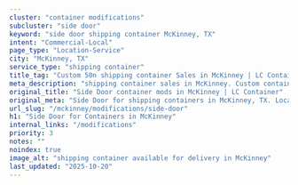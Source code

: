 ```yaml
---
cluster: "container modifications"
subcluster: "side door"
keyword: "side door shipping container McKinney, TX"
intent: "Commercial-Local"
page_type: "Location-Service"
city: "McKinney, TX"
service_type: "shipping container"
title_tag: "Custom 50n shipping container Sales in McKinney | LC Container"
meta_description: "shipping container sales in McKinney. Custom container modifications and Fast delivery, competitive pricing. Serving modifications area. Quote ID: CLM. Call (214) 524-4168 for your free quote today."
original_title: "Side Door container mods in McKinney | LC Container"
original_meta: "Side Door for shipping containers in McKinney, TX. Local fabrication & pro install. LC Container — Since 2003. Get a quote."
url_slug: "/mckinney/modifications/side-door"
h1: "Side Door for Containers in McKinney"
internal_links: "/modifications"
priority: 3
notes: ""
noindex: true
image_alt: "shipping container available for delivery in McKinney"
last_updated: "2025-10-20"
---
```


<!-- TODO: Add unique city/inventory copy, images, and internal links here. -->

